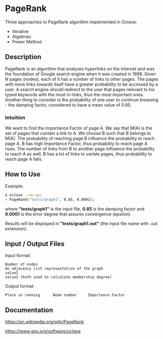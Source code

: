 # PageRank
Three approaches to PageRank algorithm implemented in Octave:
- Iterative
- Algebraic
- Power Method

## Description
PageRank is an algorithm that analyses hyperlinks on the Internet and was the foundation of Google search engine when it was created in 1998.
Given N pages (nodes), each of it has a number of links to other pages. The pages with more links towards itself have a greater probability to be accessed by a user.
A search engine should redirect to the user that pages relevant to his typed keywords with the most in-links, thus the most important ones.
Another thing to consider is the probability of one user to continue browsing - the damping factor, considered to have a mean value of 0.85.
### Intuition
We want to find the Importance Factor of page A.
We say that M(A) is the set of pages that contain a link to A.
We choose B such that B belongs to M(A).
The probability of reaching page B influence the probability to reach page A. B has high Importance Factor, thus probability to reach page A rises.
The number of links from B to another page influence the probability to reach A as well. B has a lot of links to variate pages, thus probability to reach page A falls.

## How to Use
Example:
```sh
$ octave --no-gui
> PageRank("tests/graph1", 0.85, 0.0001);
```
where **"tests/graph1"** is the input file, **0.85** is the damping factor and **0.0001** is the error degree that assures convergence (epsilon).

Results will be displayed in **"tests/graph1.out"** (the input file name with .out extension).

## Input / Output Files
Input format:
```
Number of nodes
An adjacency list representation of the graph
value1 
value2 (both used to calculate membership degree)
```
Output format:
```
Place in ranking      Node number     Importance Factor
```

## Documentation
https://en.wikipedia.org/wiki/PageRank

https://www.gnu.org/software/octave

